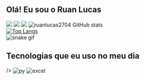 ## Olá! Eu sou o Ruan Lucas


<a href = "d202128080@uftm.edu.br"><img src="https://img.shields.io/badge/Gmail-D14836?style=for-the-badge&logo=gmail&logoColor=white" target="_blank"></a>
<a href="https://www.linkedin.com/in/ruan-lucas-6a37071b5/" target="_blank"><img src="https://img.shields.io/badge/-LinkedIn-%230077B5?style=for-the-badge&logo=linkedin&logoColor=white" target="_blank"></a> 
 <a href="https://www.instagram.com/ruan_lucas2704/reels/" target="_blank"><img src="https://img.shields.io/badge/-Instagram-%23E4405F?style=for-the-badge&logo=instagram&logoColor=white" target="_blank"></a>
 ![ruanlucas2704 GitHub stats](https://github-readme-stats.vercel.app/api?username=ruanlucas2704&show_icons=true&theme=dracula) 
<br>
[![Top Langs](https://github-readme-stats.vercel.app/api/top-langs/?username=ruanlucas2704&theme=dracula)](https://github.com/anuraghazra/github-readme-stats)
<br>
![snake gif](https://github.com/lucaseop/ruanlucas2704/blob/output/github-contribution-grid-snake.svg)


## Tecnologias que eu uso no meu dia

<div style="display: inline_block">
/>
  <img align="center" alt="py" src="https://img.shields.io/badge/Python-14354C?style=for-the-badge&logo=python&logoColor=white" />
   <img align="center" alt="excel" src="https://img.shields.io/badge/Microsoft_Excel-217346?style=for-the-badge&logo=microsoft-excel&logoColor=white" />

</div><br/>
 

